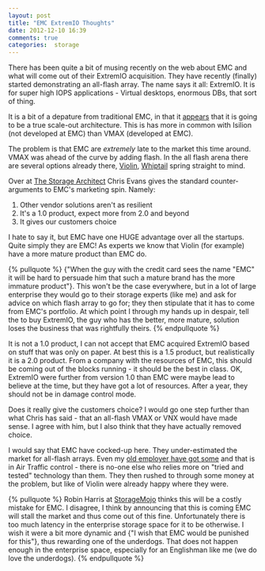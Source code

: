 ```yaml
---
layout: post
title: "EMC ExtremIO Thoughts"
date: 2012-12-10 16:39
comments: true
categories:  storage
---
```

There has been quite a bit of musing recently on the web about EMC and what will come out of their ExtremIO acquisition. They have recently (finally) started demonstrating an all-flash array. The name says it all: ExtremIO. It is for super high IOPS applications - Virtual desktops, enormous DBs, that sort of thing.
<!-- more -->

It is a bit of a depature from traditional EMC, in that it [appears](http://storagenewsletter.com/news/systems/all-ssd-system-from-emc-xtremio-) that it is going to be a true scale-out architecture. This is has more in common with Isilion (not developed at EMC) than VMAX (developed at EMC).

The problem is that EMC are *extremely* late to the market this time around. VMAX was ahead of the curve by adding flash. In the all flash arena there are several options already there, [Violin](http://violin-memory.com), [Whiptail](http://whiptail.com/) spring straight to mind.

Over at [The Storage Architect](http://blog.thestoragearchitect.com/2012/12/10/xtremio-aka-project-x-wheres-the-innovation/) Chris Evans gives the standard counter-arguments to EMC's marketing spin. Namely:

1. Other vendor solutions aren't as resilient
2. It's a 1.0 product, expect more from 2.0 and beyond
3. It gives our customers choice

I hate to say it, but EMC have one HUGE advantage over all the startups. Quite simply they are EMC! As experts we know that Violin (for example) have a more mature product than EMC do.

{% pullquote %}
{"When the guy with the credit card sees the name "EMC" it will be hard to persuade him that such a mature brand has the more immature product"}. This won't be the case everywhere, but in a lot of large enterprise they would go to their storage experts (like me) and ask for advice on which flash array to go for; they then stipulate that it has to come from EMC's portfolio. At which point I through my hands up in despair, tell the to buy ExtremIO, the guy who has the better, more mature, solution loses the business that was rightfully theirs.
{% endpullquote %}

It is not a 1.0 product, I can not accept that EMC acquired ExtremIO based on stuff that was only on paper. At best this is a 1.5 product, but realistically it is a 2.0 product. From a company with the resources of EMC, this should be coming out of the blocks running - it should be the best in class. OK, ExtremIO were further from version 1.0 than EMC were maybe lead to believe at the time, but they have got a lot of resources. After a year, they should not be in damage control mode.

Does it really give the customers choice? I would go one step further than what Chris has said - that an all-flash VMAX or VNX would have made sense. I agree with him, but I also think that they have actually removed choice.

I would say that EMC have cocked-up here. They under-estimated the market for all-flash arrays. Even my [old employer have got some](http://www.violin-memory.com/news/press-releases/nats-selects-violin-memory-flash-storage-for-virtual-desktop-infrastructure/) and that is in Air Traffic control - there is no-one else who relies more on "tried and tested" technology than them. They then rushed to through some money at the problem, but like of Violin were already happy where they were.

{% pullquote %}
Robin Harris at [StorageMojo](http://storagemojo.com/2012/12/05/emcs-xtreme-embarrassment/) thinks this will be a costly mistake for EMC. I disagree, I think by announcing that this is coming EMC will stall the market and thus come out of this fine. Unfortunately there is too much latency in the enterprise storage space for it to be otherwise. I wish it were a bit more dynamic and {"I wish that EMC would be punished for this"}, thus rewarding one of the underdogs. That does not happen enough in the enterprise space, especially for an Englishman like me (we do love the underdogs).
{% endpullquote %}
